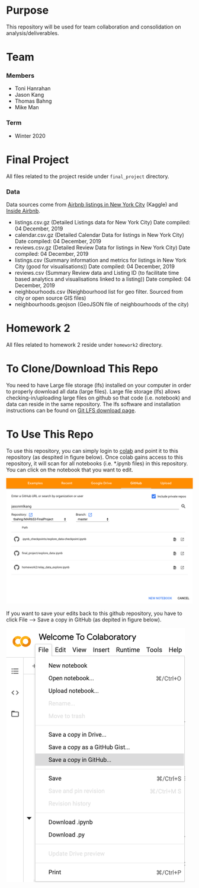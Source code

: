 # Purpose

This repository will be used for team collaboration and consolidation on
analysis/deliverables.

# Team

### Members

- Toni Hanrahan
- Jason Kang
- Thomas Bahng
- Mike Man

### Term

- Winter 2020

# Final Project

All files related to the project reside under `final_project` directory.

### Data

Data sources come from
[Airbnb listings in New York City](https://www.kaggle.com/dgomonov/new-york-city-airbnb-open-data#AB_NYC_2019.csv)
(Kaggle) and [Inside Airbnb](http://insideairbnb.com/get-the-data.html).

- listings.csv.gz (Detailed Listings data for New York City) Date compiled: 04
  December, 2019
- calendar.csv.gz (Detailed Calendar Data for listings in New York City) Date
  compiled: 04 December, 2019
- reviews.csv.gz (Detailed Review Data for listings in New York City) Date
  compiled: 04 December, 2019
- listings.csv (Summary information and metrics for listings in New York City
  (good for visualisations)) Date compiled: 04 December, 2019
- reviews.csv (Summary Review data and Listing ID (to facilitate time based
  analytics and visualisations linked to a listing)) Date compiled: 04 December,
  2019
- neighbourhoods.csv (Neighbourhood list for geo filter. Sourced from city or
  open source GIS files)
- neighbourhoods.geojson (GeoJSON file of neighbourhoods of the city)

# Homework 2

All files related to homework 2 reside under `homework2` directory.

# To Clone/Download This Repo

You need to have Large file storage (lfs) installed on your computer in order
to properly download all data (large files). Large file storage (lfs) allows
checking-in/uploading large files on github so that code (i.e. notebook) and
data can reside in the same repository. The lfs software and installation
instructions can be found on
[Git LFS download page](https://git-lfs.github.com/).

# To Use This Repo

To use this repository, you can simply login to
[colab](https://colab.research.google.com/) and point it to this repository (as
despited in figure below). Once colab gains access to this repository, it will
scan for all notebooks (i.e. *.ipynb files) in this repository. You can click on
the notebook that you want to edit.

![Colab Login](/images/colab_login.png)

If you want to save your edits back to this github repository, you have to click
File --> Save a copy in GitHub (as depited in figure below).

![Colab Save](/images/colab_save.png)
